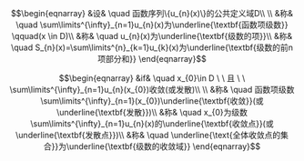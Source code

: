 $$\begin{eqnarray}
&设& \quad 函数序列\{u_{n}(x)\}的公共定义域D\\ \\
&称& \quad \sum\limits^{\infty}_{n=1}u_{n}(x)为\underline{\textbf{函数项级数}} \qquad(x \in D)\\
&称& \quad u_{n}(x)为\underline{\textbf{级数的项}}\\
&称& \quad S_{n}(x)=\sum\limits^{n}_{k=1}u_{k}(x)为\underline{\textbf{级数的前n项部分和}}
\end{eqnarray}$$


$$\begin{eqnarray}
&if& \quad x_{0}\in D \ \ 且 \ \ \sum\limits^{\infty}_{n=1}u_{n}(x_{0})收敛(或发散)\\ \\
&称& \quad 函数项级数\sum\limits^{\infty}_{n=1}(x_{0})\underline{\textbf{收敛}}(或\underline{\textbf{发散}})\\
&称& \quad x_{0}为级数\sum\limits^{\infty}_{n=1}u_{n}(x)的\underline{\textbf{收敛点}}(或\underline{\textbf{发散点}})\\
&称& \quad \underline{\text{全体收敛点的集合}}为\underline{\textbf{级数的收敛域}}
\end{eqnarray}$$


